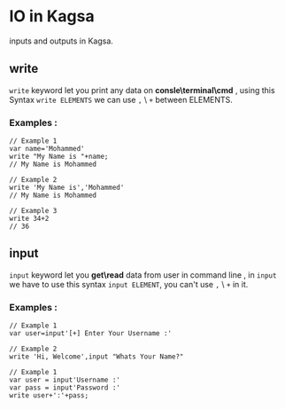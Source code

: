 # IO in Kagsa
inputs and outputs in Kagsa.
## write

`write` keyword let you print any data on **consle\terminal\cmd** , using this Syntax `write ELEMENTS` we can use `,` \ `+` between ELEMENTS.
### Examples :
```
// Example 1
var name='Mohammed'
write "My Name is "+name;
// My Name is Mohammed

// Example 2
write 'My Name is','Mohammed'
// My Name is Mohammed

// Example 3
write 34+2
// 36
```

## input

`input` keyword let you **get\read** data from user in command line , in `input` we have to use this syntax `input ELEMENT`, you can't use `,` \ `+` in it.
### Examples :
```
// Example 1
var user=input'[+] Enter Your Username :'

// Example 2
write 'Hi, Welcome',input "Whats Your Name?"

// Example 1
var user = input'Username :'
var pass = input'Password :'
write user+':'+pass;
```
